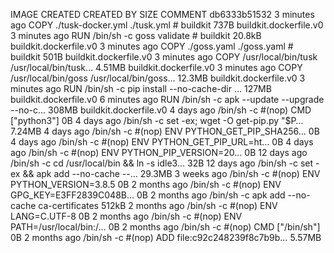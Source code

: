 IMAGE CREATED CREATED BY SIZE COMMENT
db6333b51532 3 minutes ago COPY ./tusk-docker.yml ./tusk.yml # buildkit 737B buildkit.dockerfile.v0
<missing> 3 minutes ago RUN /bin/sh -c goss validate # buildkit 20.8kB buildkit.dockerfile.v0
<missing> 3 minutes ago COPY ./goss.yaml ./goss.yaml # buildkit 501B buildkit.dockerfile.v0
<missing> 3 minutes ago COPY /usr/local/bin/tusk /usr/local/bin/tusk… 4.51MB buildkit.dockerfile.v0
<missing> 3 minutes ago COPY /usr/local/bin/goss /usr/local/bin/goss… 12.3MB buildkit.dockerfile.v0
<missing> 3 minutes ago RUN /bin/sh -c pip install --no-cache-dir … 127MB buildkit.dockerfile.v0
<missing> 6 minutes ago RUN /bin/sh -c apk --update --upgrade --no-c… 308MB buildkit.dockerfile.v0
<missing> 4 days ago /bin/sh -c #(nop) CMD ["python3"] 0B
<missing> 4 days ago /bin/sh -c set -ex; wget -O get-pip.py "\$P… 7.24MB
<missing> 4 days ago /bin/sh -c #(nop) ENV PYTHON_GET_PIP_SHA256… 0B
<missing> 4 days ago /bin/sh -c #(nop) ENV PYTHON_GET_PIP_URL=ht… 0B
<missing> 4 days ago /bin/sh -c #(nop) ENV PYTHON_PIP_VERSION=20… 0B
<missing> 12 days ago /bin/sh -c cd /usr/local/bin && ln -s idle3… 32B
<missing> 12 days ago /bin/sh -c set -ex && apk add --no-cache --… 29.3MB
<missing> 3 weeks ago /bin/sh -c #(nop) ENV PYTHON_VERSION=3.8.5 0B
<missing> 2 months ago /bin/sh -c #(nop) ENV GPG_KEY=E3FF2839C048B… 0B
<missing> 2 months ago /bin/sh -c apk add --no-cache ca-certificates 512kB
<missing> 2 months ago /bin/sh -c #(nop) ENV LANG=C.UTF-8 0B
<missing> 2 months ago /bin/sh -c #(nop) ENV PATH=/usr/local/bin:/… 0B
<missing> 2 months ago /bin/sh -c #(nop) CMD ["/bin/sh"] 0B
<missing> 2 months ago /bin/sh -c #(nop) ADD file:c92c248239f8c7b9b… 5.57MB
